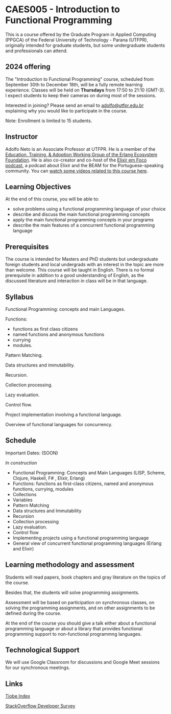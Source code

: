 # CAES005 - Introduction to Functional Programming

This is a course offered by the Graduate Program in Applied Computing (PPGCA) of the 
Federal University of Technology - Parana (UTFPR), originally intended for graduate students, but some undergraduate students and professionals can attend.

## 2024 offering

The "Introduction to Functional Programming" course, scheduled from September 30th to December 18th, will be a fully remote learning experience. Classes will be held on **Thursdays** from 17:50 to 21:10 (GMT-3). I expect students to keep their cameras on during most of the sessions.

Interested in joining? Please send an email to adolfo@utfpr.edu.br explaining why you would like to participate in the course. 

Note: Enrollment is limited to 15 students.


<!--

## 2023 offering

The "Introduction to Functional Programming" course, which is scheduled to take place from October 5th to December 20th, has been designed as a fully remote learning experience. This course will be conducted on **Tuesdays**, from 19:00 to 22:00 (GMT-3).  I expect all students to have their cameras turned on, at least for most classes.

[If you want to attend this course and you are not Brazilian, fill this form](https://docs.google.com/forms/d/e/1FAIpQLSdo_F3cPFyDdCfjqyx1qfI0X7F1lEdMrty2SdOJTEeCdNCm0A/viewform?usp=sf_link).

[The instructions for Brazilians is here](https://portal.utfpr.edu.br/cursos/coordenacoes/stricto-sensu/ppgca-ct/destaques/disciplinas-da-fase-3-de-2023). _Se apenas pessoas brasileiras se inscreverem, o curso será em português._ 

Link: [Phase 3 UTFPR 2023 Calendar](http://www.utfpr.edu.br/documentos/pesquisa-e-pos-graduacao/proppg/stricto-sensu/calendarios-2023/calendario_stricto_sensu_quadrimestrais_2023.pdf/view)

-->

## Instructor

Adolfo Neto is an Associate Professor at UTFPR. He is a member of the [Education, Training, & Adoption Working Group of the Erlang Ecosystem Foundation](https://erlef.org/wg/education). He is also co-creator and co-host of the [Elixir em Foco podcast](https://elixiremfoco.com/), a podcast about Elixir and the BEAM for the Portuguese-speaking community. You can [watch some videos related to this course here](https://youtube.com/playlist?list=PLF5ttO8F-IsQGrQdSBLuGps8CUFNt2P-3).


## Learning Objectives


At the end of this course, you will be able to:
- solve problems using a functional programming language of your choice
- describe and discuss the main functional programming concepts 
- apply the main functional programming concepts in your programs
- describe the main features of a concurrent functional programming language


## Prerequisites

The course is intended for Masters and PhD students but undergraduate foreign students and local undergrads with an interest in the topic are more than welcome. 
This course will be taught in English.
There is no formal prerequisite in addition to a good understanding of English, as the discussed literature and interaction in class will be in that language.


<!-- It is free. Send an email to adolfo at utfpr.edu.br asking how to enroll. -->

## Syllabus


Functional Programming: concepts and main Languages. 

Functions: 
- functions as first class citizens
- named functions and anonymous functions
- currying
- modules.

Pattern Matching. 

Data structures and immutability. 

Recursion. 

Collection processing. 

Lazy evaluation. 

Control flow. 

Project implementation involving a functional language. 

Overview of functional languages for concurrency.


## Schedule

Important Dates: (SOON)


*In construction*

- Functional Programming: Concepts and Main Languages (LISP, Scheme, Clojure, Haskell, F# , Elixir, Erlang)
- Functions: functions as first-class citizens, named and anonymous functions, currying, modules
- Collections
- Variables
- Pattern Matching 
- Data structures and Immutability
- Recursion
- Collection processing 
- Lazy evaluation. 
- Control flow 
- Implementing projects using a functional programming language  
- General view of concurrent functional programming languages  (Erlang and Elixir)


## Learning methodology and assessment

Students will read papers, book chapters and gray literature
on the topics of the course.

Besides that, the students will solve
programming assignments.

Assessment will be based on participation on
synchronous classes, 
on solving the programming assignments,
and on other assignments to be defined during the course.

At the end of the course you should give a talk either about a functional programming language or about a library that provides functional programming support to non-functional programmng languages.  

## Technological Support

We will use Google Classroom for discussions and Google Meet sessions for our synchronous meetings.


## Links

[Tiobe Index](https://www.tiobe.com/tiobe-index/)

[StackOverflow Developer Survey](https://insights.stackoverflow.com/survey/)

